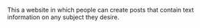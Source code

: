 This a website in which people can create posts that contain text information on any subject they desire.
